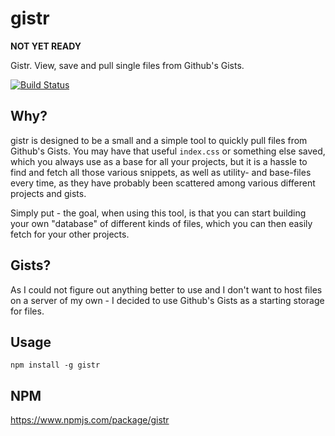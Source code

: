 # gistr

**NOT YET READY**

Gistr. View, save and pull single files from Github's Gists.

[![Build Status](https://travis-ci.com/ahvonenj/gistr.svg?token=CTLNy9ndTqFfFx23p9q1&branch=master)](https://travis-ci.com/ahvonenj/gistr)

## Why?

gistr is designed to be a small and a simple tool to quickly pull files from Github's Gists. You may have that useful `index.css` or something else saved, which you always use as a base for all your projects, but it is a hassle to find and fetch all those various snippets, as well as utility- and base-files every time, as they have probably been scattered among various different projects and gists.

Simply put - the goal, when using this tool, is that you can start building your own "database" of different kinds of files, which you can then easily fetch for your other projects.

## Gists?

As I could not figure out anything better to use and I don't want to host files on a server of my own - I decided to use Github's Gists as a starting storage for files.

## Usage

`npm install -g gistr`

## NPM

https://www.npmjs.com/package/gistr
